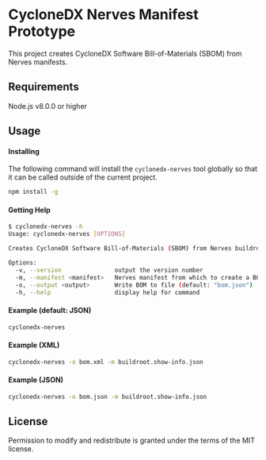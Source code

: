 # CycloneDX Nerves Manifest Prototype
This project creates CycloneDX Software Bill-of-Materials (SBOM) from Nerves manifests.

## Requirements
Node.js v8.0.0 or higher

## Usage

#### Installing
The following command will install the `cyclonedx-nerves` tool globally so that it can be called outside of the current
project.

```bash
npm install -g
```

#### Getting Help
```bash
$ cyclonedx-nerves -h
Usage: cyclonedx-nerves [OPTIONS]

Creates CycloneDX Software Bill-of-Materials (SBOM) from Nerves buildroot manifests

Options:
  -v, --version               output the version number
  -m, --manifest <manifest>   Nerves manifest from which to create a BOM from (default: "buildroot.show-info.json")
  -o, --output <output>       Write BOM to file (default: "bom.json")
  -h, --help                  display help for command
```

#### Example (default: JSON)
```bash
cyclonedx-nerves
```

#### Example (XML)
```bash
cyclonedx-nerves -o bom.xml -m buildroot.show-info.json
```

#### Example (JSON)
```bash
cyclonedx-nerves -o bom.json -m buildroot.show-info.json
```

## License
Permission to modify and redistribute is granted under the terms of the MIT license.
